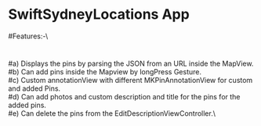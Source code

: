 #  SwiftSydneyLocations App

#Features:-\\
#
#a) Displays the pins by parsing the JSON from an URL inside the MapView.\
#b) Can add pins inside the Mapview by longPress Gesture.\
#c) Custom annotationView with different MKPinAnnotationView for custom and added Pins.\
#d) Can add photos and custom description and title for the pins for the added pins.\
#e) Can delete the pins from the EditDescriptionViewController.\

